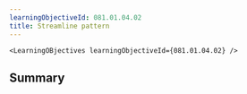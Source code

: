 ```yaml
---
learningObjectiveId: 081.01.04.02
title: Streamline pattern
---
```


```tsx eval
<LearningOBjectives learningObjectiveId={081.01.04.02} />
```

## Summary
